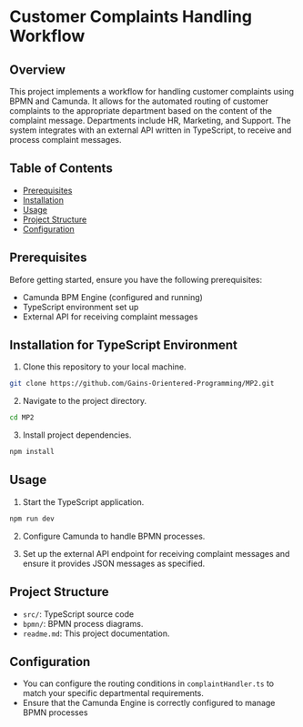 # Customer Complaints Handling Workflow

## Overview

This project implements a workflow for handling customer complaints using BPMN and Camunda. It allows for the automated routing of customer complaints to the appropriate department based on the content of the complaint message. Departments include HR, Marketing, and Support. The system integrates with an external API written in TypeScript, to receive and process complaint messages.

## Table of Contents

- [Prerequisites](#prerequisites)
- [Installation](#installation-for-typescript-environment)
- [Usage](#usage)
- [Project Structure](#project-structure)
- [Configuration](#configuration)

## Prerequisites

Before getting started, ensure you have the following prerequisites:

- Camunda BPM Engine (configured and running)
- TypeScript environment set up
- External API for receiving complaint messages

## Installation for TypeScript Environment

1. Clone this repository to your local machine.

```bash
git clone https://github.com/Gains-Orientered-Programming/MP2.git
```

2. Navigate to the project directory.

```bash
cd MP2
```

3. Install project dependencies.

```bash
npm install
```

## Usage

1. Start the TypeScript application.

```bash
npm run dev
```

2. Configure Camunda to handle BPMN processes.

2. Set up the external API endpoint for receiving complaint messages and ensure it provides JSON messages as specified.

## Project Structure
- `src/`: TypeScript source code
- `bpmn/`: BPMN process diagrams.
- `readme.md`: This project documentation.

## Configuration
- You can configure the routing conditions in `complaintHandler.ts` to match your specific departmental requirements.
- Ensure that the Camunda Engine is correctly configured to manage BPMN processes



